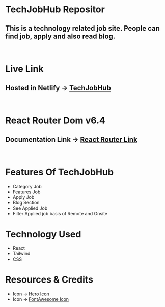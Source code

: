 # TechJobHub Repositor

## This is a technology related job site. People can find job, apply and also read blog.

&nbsp;

# Live Link

## Hosted in Netlify -> [TechJobHub](https://symphonious-semifreddo-1865c8.netlify.app/)

&nbsp;

# React Router Dom v6.4

## Documentation Link -> [React Router Link](https://reactrouter.com/en/main/start/overview)

&nbsp;

# Features Of TechJobHub

- Category Job
- Features Job
- Apply Job
- Blog Section
- See Applied Job
- Filter Applied job basis of Remote and Onsite

# Technology Used

- React
- Tailwind
- CSS

# Resources & Credits

- Icon -> [Hero Icon](https://heroicons.com/)
- Icon -> [FontAwesome Icon](https://fontawesome.com/)
